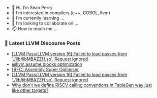 - 👋 Hi, I’m Sean Perry
- 👀 I’m interested in compilers (c++, COBOL, llvm)
- 🌱 I’m currently learning ...
- 💞️ I’m looking to collaborate on ...
- 📫 How to reach me ...

<!---
s66perry/s66perry is a ✨ special ✨ repository because its `README.md` (this file) appears on your GitHub profile.
You can click the Preview link to take a look at your changes.
--->
### 📕 Latest LLVM Discourse Posts

<!-- DISCOURSE-LLVM:START -->
- [[LLVM Pass/LLVM version 16] Failed to load passes from &#39;./lib/libMBAZZH.so&#39;. Request ignored](https://discourse.llvm.org/t/llvm-pass-llvm-version-16-failed-to-load-passes-from-lib-libmbazzh-so-request-ignored/72563#post_3)
- [@llvm.assume blocks optimization](https://discourse.llvm.org/t/llvm-assume-blocks-optimization/71609?page=2#post_27)
- [[RFC] Assembly Super Optimiser](https://discourse.llvm.org/t/rfc-assembly-super-optimiser/71365#post_20)
- [[LLVM Pass/LLVM version 16] Failed to load passes from &#39;./lib/libMBAZZH.so&#39;. Request ignored](https://discourse.llvm.org/t/llvm-pass-llvm-version-16-failed-to-load-passes-from-lib-libmbazzh-so-request-ignored/72563#post_2)
- [Why don&#39;t we define RISCV calling conventions in TableGen way just like other targets?](https://discourse.llvm.org/t/why-dont-we-define-riscv-calling-conventions-in-tablegen-way-just-like-other-targets/72545#post_7)
<!-- DISCOURSE-LLVM:END -->
